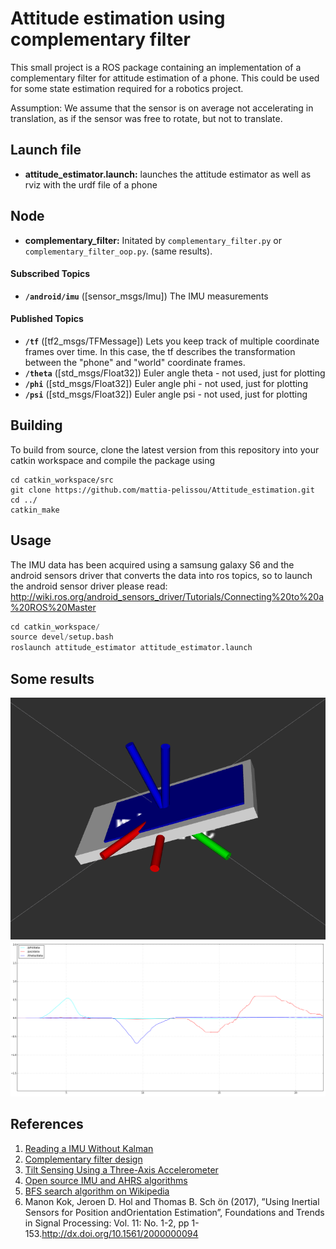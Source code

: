 
# Attitude estimation using complementary filter

This small project is a ROS package containing an implementation of a complementary filter for attitude estimation of a phone.
This could be used for some state estimation required for a robotics project. 

Assumption: We assume that the sensor is on average not accelerating in translation, as if the sensor was free to rotate, but not to translate. 



## Launch file

* **attitude_estimator.launch:** launches the attitude estimator as well as rviz with the urdf file of a phone


## Node

* **complementary_filter:** Initated by ```complementary_filter.py``` or ```complementary_filter_oop.py```. (same results). 

#### Subscribed Topics

* **`/android/imu`** ([sensor_msgs/Imu])
	The IMU measurements

#### Published Topics

* **`/tf`** ([tf2_msgs/TFMessage])
	Lets you keep track of multiple coordinate frames over time. In this case, the tf describes the transformation between the "phone" and "world" coordinate frames. 
* **`/theta`** ([std_msgs/Float32])
Euler angle theta - not used, just for plotting 
* **`/phi`** ([std_msgs/Float32])
Euler angle phi - not used, just for plotting 
* **`/psi`** ([std_msgs/Float32])
Euler angle psi - not used, just for plotting 
	 

## Building

To build from source, clone the latest version from this repository into your catkin workspace and compile the package using

	cd catkin_workspace/src
	git clone https://github.com/mattia-pelissou/Attitude_estimation.git
	cd ../
	catkin_make

## Usage
The IMU data has been acquired using a samsung galaxy S6 and the android sensors driver that converts the data into ros topics, so to launch the android sensor driver please read: http://wiki.ros.org/android_sensors_driver/Tutorials/Connecting%20to%20a%20ROS%20Master

```python
cd catkin_workspace/
source devel/setup.bash
roslaunch attitude_estimator attitude_estimator.launch 
```
## Some results

![](images/test.png)
![](images/rqt_plot.png)

## References
1. [Reading a IMU Without Kalman](https://www.pieter-jan.com/node/11)
2. [Complementary filter design](https://gunjanpatel.wordpress.com/2016/07/07/complementary-filter-design/)
3. [Tilt Sensing Using a Three-Axis Accelerometer](https://www.nxp.com/docs/en/application-note/AN3461.pdf)
4. [Open source IMU and AHRS algorithms](https://x-io.co.uk/open-source-imu-and-ahrs-algorithms/)
5. [BFS search algorithm on Wikipedia](https://en.wikipedia.org/wiki/Breadth-first_search)
6. Manon Kok, Jeroen D. Hol and Thomas B. Sch ̈on (2017), ”Using Inertial Sensors for Position andOrientation Estimation”, Foundations and Trends in Signal Processing: Vol.  11: No.  1-2, pp 1-153.http://dx.doi.org/10.1561/2000000094

